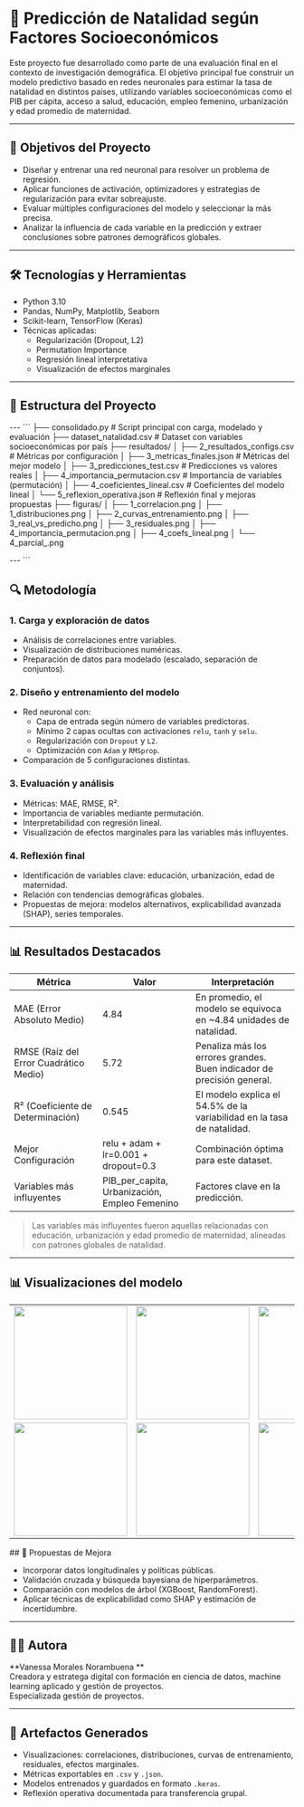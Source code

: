 # 🧠 Predicción de Natalidad según Factores Socioeconómicos

Este proyecto fue desarrollado como parte de una evaluación final en el contexto de investigación demográfica. El objetivo principal fue construir un modelo predictivo basado en redes neuronales para estimar la tasa de natalidad en distintos países, utilizando variables socioeconómicas como el PIB per cápita, acceso a salud, educación, empleo femenino, urbanización y edad promedio de maternidad.

---

## 🎯 Objetivos del Proyecto

- Diseñar y entrenar una red neuronal para resolver un problema de regresión.
- Aplicar funciones de activación, optimizadores y estrategias de regularización para evitar sobreajuste.
- Evaluar múltiples configuraciones del modelo y seleccionar la más precisa.
- Analizar la influencia de cada variable en la predicción y extraer conclusiones sobre patrones demográficos globales.

---

## 🛠️ Tecnologías y Herramientas

- Python 3.10  
- Pandas, NumPy, Matplotlib, Seaborn  
- Scikit-learn, TensorFlow (Keras)  
- Técnicas aplicadas:  
  - Regularización (Dropout, L2)  
  - Permutation Importance  
  - Regresión lineal interpretativa  
  - Visualización de efectos marginales  

---

## 📁 Estructura del Proyecto
--- ´´´
├── consolidado.py                  # Script principal con carga, modelado y evaluación
├── dataset_natalidad.csv          # Dataset con variables socioeconómicas por país
├── resultados/
│   ├── 2_resultados_configs.csv   # Métricas por configuración
│   ├── 3_metricas_finales.json    # Métricas del mejor modelo
│   ├── 3_predicciones_test.csv    # Predicciones vs valores reales
│   ├── 4_importancia_permutacion.csv  # Importancia de variables (permutación)
│   ├── 4_coeficientes_lineal.csv      # Coeficientes del modelo lineal
│   └── 5_reflexion_operativa.json     # Reflexión final y mejoras propuestas
├── figuras/
│   ├── 1_correlacion.png
│   ├── 1_distribuciones.png
│   ├── 2_curvas_entrenamiento.png
│   ├── 3_real_vs_predicho.png
│   ├── 3_residuales.png
│   ├── 4_importancia_permutacion.png
│   ├── 4_coefs_lineal.png
│   └── 4_parcial_<variable>.png

--- ´´´
## 🔍 Metodología

### 1. Carga y exploración de datos
- Análisis de correlaciones entre variables.
- Visualización de distribuciones numéricas.
- Preparación de datos para modelado (escalado, separación de conjuntos).

### 2. Diseño y entrenamiento del modelo
- Red neuronal con:
  - Capa de entrada según número de variables predictoras.
  - Mínimo 2 capas ocultas con activaciones `relu`, `tanh` y `selu`.
  - Regularización con `Dropout` y `L2`.
  - Optimización con `Adam` y `RMSprop`.
- Comparación de 5 configuraciones distintas.

### 3. Evaluación y análisis
- Métricas: MAE, RMSE, R².
- Importancia de variables mediante permutación.
- Interpretabilidad con regresión lineal.
- Visualización de efectos marginales para las variables más influyentes.

### 4. Reflexión final
- Identificación de variables clave: educación, urbanización, edad de maternidad.
- Relación con tendencias demográficas globales.
- Propuestas de mejora: modelos alternativos, explicabilidad avanzada (SHAP), series temporales.

---

## 📊 Resultados Destacados


| Métrica        | Valor     | Interpretación                                                                 |
|----------------|-----------|--------------------------------------------------------------------------------|
| MAE (Error Absoluto Medio) | 4.84      | En promedio, el modelo se equivoca en ~4.84 unidades de natalidad.         |
| RMSE (Raíz del Error Cuadrático Medio) | 5.72      | Penaliza más los errores grandes. Buen indicador de precisión general.     |
| R² (Coeficiente de Determinación)      | 0.545     | El modelo explica el 54.5% de la variabilidad en la tasa de natalidad.     |
| Mejor Configuración                    | relu + adam + lr=0.001 + dropout=0.3 | Combinación óptima para este dataset. |
| Variables más influyentes              | PIB_per_capita, Urbanización, Empleo Femenino | Factores clave en la predicción. |
> Las variables más influyentes fueron aquellas relacionadas con educación, urbanización y edad promedio de maternidad, alineadas con patrones globales de natalidad.

---
## 📊 Visualizaciones del modelo

<table>
  <tr>
    <td><img src="figuras/mae_por_config.png" width="200"/></td>
    <td><img src="figuras/rmse_por_config.png" width="200"/></td>
    <td><img src="figuras/r2_por_config.png" width="200"/></td>
    <td><img src="figuras/importancia_variables.png" width="200"/></td>
  </tr>
  <tr>
    <td><img src="figuras/distribucion_residuos.png" width="200"/></td>
    <td><img src="figuras/correlacion_variables.png" width="200"/></td>
    <td><img src="figuras/coeficientes_regresion.png" width="200"/></td>
    <td><img src="figuras/curva_aprendizaje.png" width="200"/></td>
  </tr>
</table>
## 🚀 Propuestas de Mejora

- Incorporar datos longitudinales y políticas públicas.
- Validación cruzada y búsqueda bayesiana de hiperparámetros.
- Comparación con modelos de árbol (XGBoost, RandomForest).
- Aplicar técnicas de explicabilidad como SHAP y estimación de incertidumbre.

---

## 👩‍💻 Autora

**Vanessa Morales Norambuena **  
Creadora y estratega digital con formación en ciencia de datos, machine learning aplicado y gestión de proyectos.  
Especializada gestión de proyectos.

---

## 📌 Artefactos Generados

- Visualizaciones: correlaciones, distribuciones, curvas de entrenamiento, residuales, efectos marginales.
- Métricas exportables en `.csv` y `.json`.
- Modelos entrenados y guardados en formato `.keras`.
- Reflexión operativa documentada para transferencia grupal.

